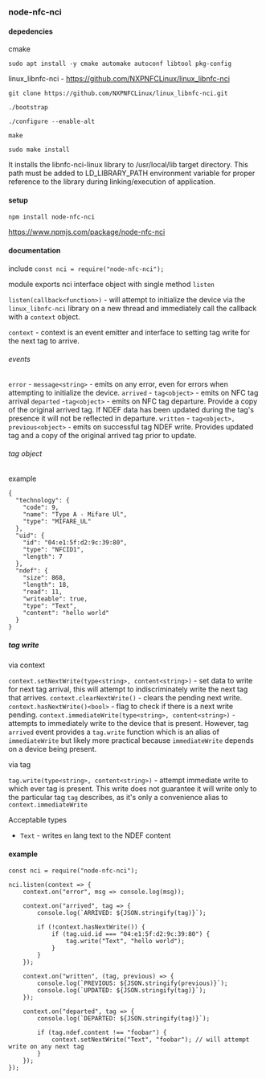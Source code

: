### node-nfc-nci

#### depedencies

cmake

`sudo apt install -y cmake automake autoconf libtool pkg-config`

linux_libnfc-nci - https://github.com/NXPNFCLinux/linux_libnfc-nci

`git clone https://github.com/NXPNFCLinux/linux_libnfc-nci.git`

`./bootstrap`


`./configure --enable-alt`

`make`

`sudo make install`

It installs the libnfc-nci-linux library to /usr/local/lib target directory. This path must be
added to LD_LIBRARY_PATH environment variable for proper reference to the library
during linking/execution of application.

#### setup

`npm install node-nfc-nci`

https://www.npmjs.com/package/node-nfc-nci

#### documentation

include
`const nci = require("node-nfc-nci");`

module exports nci interface object with single method `listen`

`listen(callback<function>)` - will attempt to initialize the device via the `linux_libnfc-nci` library on a new thread and immediately call the callback with a `context` object.

`context` - context is an event emitter and interface to setting tag write for the next tag to arrive.

###### events

`error` - `message<string>` - emits on any error, even for errors when attempting to initialize the device.
`arrived` - `tag<object>` - emits on NFC tag arrival
`departed` -`tag<object>` - emits on NFC tag departure. Provide a copy of the original arrived tag. If NDEF data has been updated during the tag's presence it will not be reflected in departure.
`written` - `tag<object>, previous<object>` - emits on successful tag NDEF write. Provides updated tag and a copy of the original arrived tag prior to update.

###### tag object

example
```
{
  "technology": {
    "code": 9,
    "name": "Type A - Mifare Ul",
    "type": "MIFARE_UL"
  },
  "uid": {
    "id": "04:e1:5f:d2:9c:39:80",
    "type": "NFCID1",
    "length": 7
  },
  "ndef": {
    "size": 868,
    "length": 18,
    "read": 11,
    "writeable": true,
    "type": "Text",
    "content": "hello world"
  }
}
```

##### tag write

via context

`context.setNextWrite(type<string>, content<string>)` - set data to write for next tag arrival, this will attempt to indiscriminately write the next tag that arrives.
`context.clearNextWrite()` - clears the pending next write.
`context.hasNextWrite()<bool>` - flag to check if there is a next write pending.
`context.immediateWrite(type<string>, content<string>)` - attempts to immediately write to the device that is present. However, tag `arrived` event provides a `tag.write` function which is an alias of `immediateWrite` but likely more practical because `immediateWrite` depends on a device being present.

via tag

`tag.write(type<string>, content<string>)` - attempt immediate write to which ever tag is present. This write does not guarantee it will write only to the particular tag `tag` describes, as it's only a convenience alias to `context.immediateWrite` 

Acceptable types
- `Text` - writes `en` lang text to the NDEF content

#### example

```
const nci = require("node-nfc-nci");

nci.listen(context => {
    context.on("error", msg => console.log(msg));

    context.on("arrived", tag => {
        console.log(`ARRIVED: ${JSON.stringify(tag)}`);

        if (!context.hasNextWrite()) {
            if (tag.uid.id === "04:e1:5f:d2:9c:39:80") {
                tag.write("Text", "hello world");
            }
        }
    });

    context.on("written", (tag, previous) => {
        console.log(`PREVIOUS: ${JSON.stringify(previous)}`);
        console.log(`UPDATED: ${JSON.stringify(tag)}`);
    });

    context.on("departed", tag => {
        console.log(`DEPARTED: ${JSON.stringify(tag)}`);

        if (tag.ndef.content !== "foobar") {
            context.setNextWrite("Text", "foobar"); // will attempt write on any next tag
        }
    });
});
```
